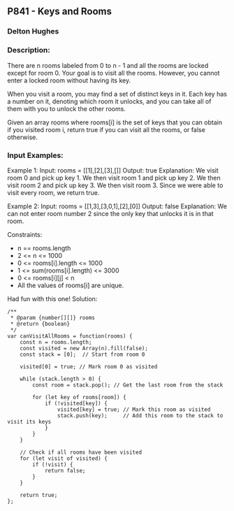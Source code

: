 ## P841 - Keys and Rooms
### Delton Hughes
### Description:
There are n rooms labeled from 0 to n - 1 and all the rooms are locked except for room 0. Your goal is to visit all the rooms. However, you cannot enter a locked room without having its key.

When you visit a room, you may find a set of distinct keys in it. Each key has a number on it, denoting which room it unlocks, and you can take all of them with you to unlock the other rooms.

Given an array rooms where rooms[i] is the set of keys that you can obtain if you visited room i, return true if you can visit all the rooms, or false otherwise.


### Input Examples: 
Example 1:
Input: rooms = [[1],[2],[3],[]]
Output: true
Explanation: 
We visit room 0 and pick up key 1.
We then visit room 1 and pick up key 2.
We then visit room 2 and pick up key 3.
We then visit room 3.
Since we were able to visit every room, we return true.

Example 2: 
Input: rooms = [[1,3],[3,0,1],[2],[0]]
Output: false
Explanation: We can not enter room number 2 since the only key that unlocks it is in that room.


Constraints:
- n == rooms.length
- 2 <= n <= 1000
- 0 <= rooms[i].length <= 1000
- 1 <= sum(rooms[i].length) <= 3000
- 0 <= rooms[i][j] < n
- All the values of rooms[i] are unique.

Had fun with this one!
Solution: 
```
/**
 * @param {number[][]} rooms
 * @return {boolean}
 */
var canVisitAllRooms = function(rooms) {
    const n = rooms.length;
    const visited = new Array(n).fill(false);
    const stack = [0];  // Start from room 0
    
    visited[0] = true; // Mark room 0 as visited
    
    while (stack.length > 0) {
        const room = stack.pop(); // Get the last room from the stack
        
        for (let key of rooms[room]) {
            if (!visited[key]) {
                visited[key] = true; // Mark this room as visited
                stack.push(key);     // Add this room to the stack to visit its keys
            }
        }
    }

    // Check if all rooms have been visited
    for (let visit of visited) {
        if (!visit) {
            return false;
        }
    }

    return true;
};

```
